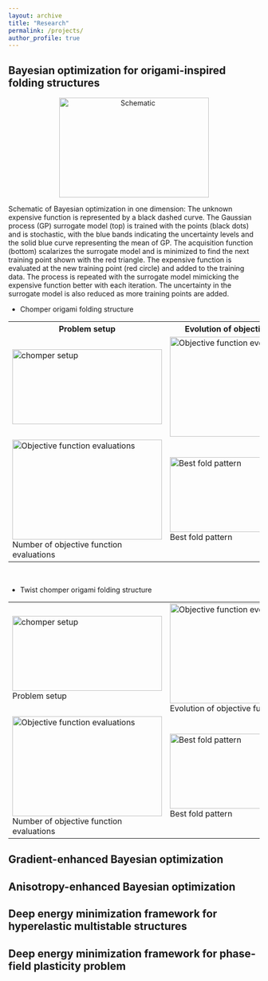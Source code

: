 ```yaml
---
layout: archive
title: "Research"
permalink: /projects/
author_profile: true
---
```


## Bayesian optimization for origami-inspired folding structures

<p align="center">
  <img src="https://Sourabh-Shende.github.io/Figures/GPBO_1D_wo_der.gif?raw=true" width="300" height="200" alt="Schematic" title="Schematic"/>
  </p>
<label>Schematic of Bayesian optimization in one dimension: The unknown expensive function is represented by a black dashed curve. The Gaussian process (GP) surrogate model (top) is trained with the points (black dots) and is stochastic, with the blue bands indicating the uncertainty levels and the solid blue curve representing the mean of GP. The acquisition function (bottom) scalarizes the surrogate model and is minimized to find the next training point shown with the red triangle. The expensive function is evaluated at the new training point (red circle) and added to the training data. The process is repeated with the surrogate model mimicking the expensive function better with each iteration. The uncertainty in the surrogate model is also reduced as more training points are added.</label><br>

  - Chomper origami folding structure <br>    
<table class="wide:70%">
<tr>
   <th style="width:35%">Problem setup</th>
   <th style="width:35%">Evolution of objective function</th>
  </tr>
  <tr>
  <td>
     <img src="https://Sourabh-Shende.github.io/Figures/chomper_problem_setup.jpg" alt="chomper setup" title="Setup"width="300" height="150"/>  
  </td>
  <td>
    <img src="https://Sourabh-Shende.github.io/Figures/4_Comparison_of_gradient_bayesian_optimal_obj_funct_18D_ts_1.jpg" alt="Objective function evolution" title="Evolution of objective function" width="300" height="200"/><br>   
  </td>
 </tr>
<tr>
  <td>
    <img src="https://Sourabh-Shende.github.io/Figures/FE_solution_comparison_18D.jpg" alt="Objective function evaluations" title="Number of objective function evaluations" width="300" height="200"/><br>
    <label>Number of objective function evaluations</label>
  </td>
   <td>
    <img src="https://Sourabh-Shende.github.io/Figures/chomper_opt_design.gif" alt="Best fold pattern" title="Best fold pattern" width="300" height="150"/><br>
    <label>Best fold pattern</label>
  </td>
  </tr>
  </table>
  <br>
  
  - Twist chomper origami folding structure<br>
  
<table class="wide">
<tr>
  <td>
     <img src="https://Sourabh-Shende.github.io/Figures/twist_chomper_setup.jpg" alt="chomper setup" title="Setup" width="300" height="150"/><br>
    <label>Problem setup</label>
  </td>
  <td>
    <img src="https://Sourabh-Shende.github.io/Figures/5_Comparison_of_gradient_bayesian_optimal_obj_funct_38D_ts_5.jpg" alt="Objective function evolution" title="Evolution of objective function" width="300" height="200"/><br>
    <label>Evolution of objective function</label>
  </td>
   </tr>
<tr>
  <td>
    <img src="https://Sourabh-Shende.github.io/Figures/FE_solution_comparison_38D.jpg" alt="Objective function evaluations" title="Number of objective function evaluations" width="300" height="200"/><br>
    <label>Number of objective function evaluations</label>
  </td>
   <td>
    <img src="https://Sourabh-Shende.github.io/Figures/twist_chomper_opt_design.gif" alt="Best fold pattern" title="Best fold pattern" width="300" height="150"/><br>
    <label>Best fold pattern</label>
  </td>
</tr>
</table>


## Gradient-enhanced Bayesian optimization

## Anisotropy-enhanced Bayesian optimization

## Deep energy minimization framework for hyperelastic multistable structures

## Deep energy minimization framework for phase-field plasticity problem
